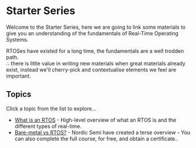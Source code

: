 # Starter Series

Welcome to the Starter Series, here we are going to link some materials to give you an understanding of the fundamentals of Real-Time Operating Systems.

RTOSes have existed for a long time, the fundamentals are a well trodden path.  
∴ there is little value in writing new materials when great materials already exist, instead we'll cherry-pick and contextualise elements we feel are important.

## Topics

Click a topic from the list to explore...

- [What is an RTOS](starter/what) - High-level overview of what an RTOS is and the different types of real-time.
- [Bare-metal vs RTOS?](https://academy.nordicsemi.com/courses/nrf-connect-sdk-fundamentals/lessons/lesson-7-multithreaded-applications/topic/bare-metal-vs-rtos-programming/) - Nordic Semi have created a terse overview - You can also complete the full course, for free, and obtain a certificate..